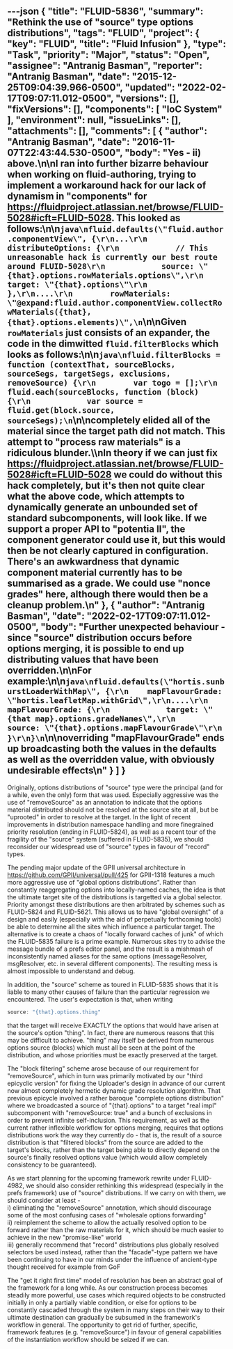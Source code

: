 ---json
{
  "title": "FLUID-5836",
  "summary": "Rethink the use of \"source\" type options distributions",
  "tags": "FLUID",
  "project": {
    "key": "FLUID",
    "title": "Fluid Infusion"
  },
  "type": "Task",
  "priority": "Major",
  "status": "Open",
  "assignee": "Antranig Basman",
  "reporter": "Antranig Basman",
  "date": "2015-12-25T09:04:39.966-0500",
  "updated": "2022-02-17T09:07:11.012-0500",
  "versions": [],
  "fixVersions": [],
  "components": [
    "IoC System"
  ],
  "environment": null,
  "issueLinks": [],
  "attachments": [],
  "comments": [
    {
      "author": "Antranig Basman",
      "date": "2016-11-07T22:43:44.530-0500",
      "body": "Yes - ii) above.\n\nI ran into further bizarre behaviour when working on fluid-authoring, trying to implement a workaround hack for our lack of dynamism in \"components\" for <https://fluidproject.atlassian.net/browse/FLUID-5028#icft=FLUID-5028>. This looked as follows:\n\n```java\nfluid.defaults(\"fluid.author.componentView\", {\r\n...\r\n        distributeOptions: {\r\n            // This unreasonable hack is currently our best route around FLUID-5028\r\n            source: \"{that}.options.rowMaterials.options\",\r\n            target: \"{that}.options\"\r\n        },\r\n....\r\n        rowMaterials: \"@expand:fluid.author.componentView.collectRowMaterials({that}, {that}.options.elements)\",\n```\n\nGiven `rowMaterials` just consists of an expander, the code in the dimwitted `fluid.filterBlocks` which looks as follows:\n\n```java\nfluid.filterBlocks = function (contextThat, sourceBlocks, sourceSegs, targetSegs, exclusions, removeSource) {\r\n        var togo = [];\r\n        fluid.each(sourceBlocks, function (block) {\r\n            var source = fluid.get(block.source, sourceSegs);\n```\n\ncompletely elided all of the material since the target path did not match. This attempt to \"process raw materials\" is a ridiculous blunder.\\\nIn theory if we can just fix <https://fluidproject.atlassian.net/browse/FLUID-5028#icft=FLUID-5028> we could do without this hack completely, but it's then not quite clear what the above code, which attempts to dynamically generate an unbounded set of standard subcomponents, will look like. If we support a proper API to \"potentia II\", the component generator could use it, but this would then be not clearly captured in configuration. There's an awkwardness that dynamic component material currently has to be summarised as a grade. We could use \"nonce grades\" here, although there would then be a cleanup problem.\n"
    },
    {
      "author": "Antranig Basman",
      "date": "2022-02-17T09:07:11.012-0500",
      "body": "Further unexpected behaviour - since \"source\" distribution occurs **before** options merging, it is possible to end up distributing values that have been overridden.\n\nFor example:\n\n```java\nfluid.defaults(\"hortis.sunburstLoaderWithMap\", {\r\n    mapFlavourGrade: \"hortis.leafletMap.withGrid\",\r\n....\r\n        mapFlavourGrade: {\r\n            target: \"{that map}.options.gradeNames\",\r\n            source: \"{that}.options.mapFlavourGrade\"\r\n        }\r\n}\n```\n\noverriding \"mapFlavourGrade\" ends up broadcasting both the values in the defaults as well as the overridden value, with obviously undesirable effects\n"
    }
  ]
}
---
Originally, options distributions of "source" type were the principal (and for a while, even the only) form that was used. Especially aggressive was the use of "removeSource" as an annotation to indicate that the options material distributed should not be resolved at the source site at all, but be "uprooted" in order to resolve at the target. In the light of recent improvements in distribution namespace handling and more finegrained priority resolution (ending in FLUID-5824), as well as a recent tour of the fragility of the "source" system (suffered in FLUID-5835), we should reconsider our widespread use of "source" types in favour of "record" types.

The pending major update of the GPII universal architecture in <https://github.com/GPII/universal/pull/425> for GPII-1318 features a much more aggressive use of "global options distributions". Rather than constantly reaggregating options into locally-named caches, the idea is that the ultimate target site of the distributions is targetted via a global selector. Priority amongst these distributions are then arbitrated by schemes such as FLUID-5824 and FLUID-5621. This allows us to have "global oversight" of a design and easily (especially with the aid of perpetually forthcoming tools) be able to determine all the sites which influence a particular target. The alternative is to create a chaos of "locally forward caches of junk" of which the FLUID-5835 failure is a prime example. Numerous sites try to advise the message bundle of a prefs editor panel, and the result is a mishmash of inconsistently named aliases for the same options (messageResolver, msgResolver, etc. in several different components). The resulting mess is almost impossible to understand and debug.

In addition, the "source" scheme as toured in FLUID-5835 shows that it is liable to many other causes of failure than the particular regression we encountered. The user's expectation is that, when writing

```java
source: "{that}.options.thing"
```

that the target will receive EXACTLY the options that would have arisen at the source's option "thing". In fact, there are numerous reasons that this may be difficult to achieve. "thing" may itself be derived from numerous options source (blocks) which must all be seen at the point of the distribution, and whose priorities must be exactly preserved at the target.

The "block filtering" scheme arose because of our requirement for "removeSource", which in turn was primarily motivated by our "third epicyclic version" for fixing the Uploader's design in advance of our current now almost completely hermetic dynamic grade resolution algorithm. That previous epicycle involved a rather baroque "complete options distribution" where we broadcasted a source of "{that}.options" to a target "real impl" subcomponent with "removeSource: true" and a bunch of exclusions in order to prevent infinite self-inclusion. This requirement, as well as the current rather inflexible workflow for options merging, requires that options distributions work the way they currently do - that is, the result of a source distribution is that "filtered blocks" from the source are added to the target's blocks, rather than the target being able to directly depend on the source's finally resolved options value (which would allow completely consistency to be guaranteed).

As we start planning for the upcoming framework rewrite under FLUID-4982, we should also consider rethinking this widespread (especially in the prefs framework) use of "source" distributions. If we carry on with them, we should consider at least - \
i) eliminating the "removeSource" annotation, which should discourage some of the most confusing cases of "wholesale options forwarding"\
ii) reimplement the scheme to allow the actually resolved option to be forward rather than the raw materials for it, which should be much easier to achieve in the new "promise-like" world\
iii) generally recommend that "record" distributions plus globally resolved selectors be used instead, rather than the "facade"-type pattern we have been continuing to have in our minds under the influence of ancient-type thought received for example from GoF

The "get it right first time" model of resolution has been an abstract goal of the framework for a long while. As our construction process becomes steadily more powerful, use cases which required objects to be constructed initially in only a partially viable condition, or else for options to be constantly cascaded through the system in many steps on their way to their ultimate destination can gradually be subsumed in the framework's workflow in general. The opportunity to get rid of further, specific, framework features (e.g. "removeSource") in favour of general capabilities of the instantiation workflow should be seized if we can.

        